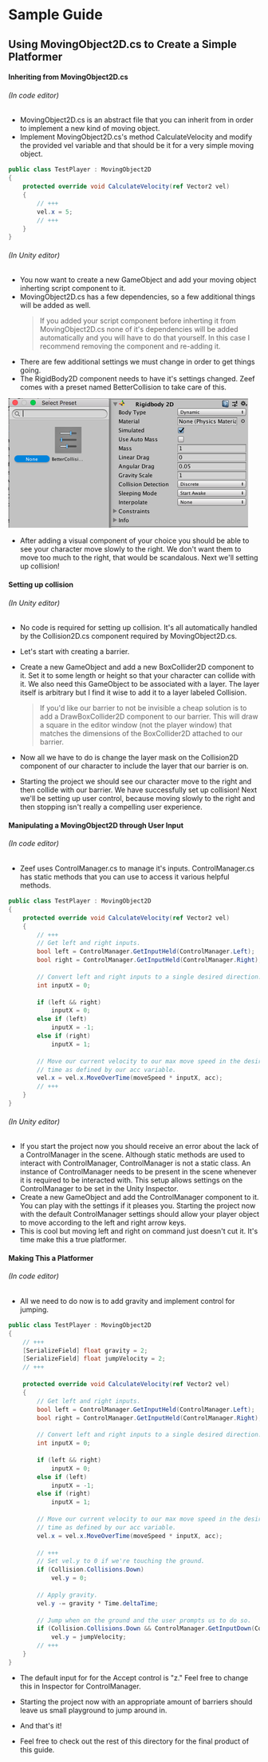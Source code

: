 # Sample Guide #

## Using MovingObject2D.cs to Create a Simple Platformer ##

#### Inheriting from MovingObject2D.cs ####
###### (In code editor) ######
* MovingObject2D.cs is an abstract file that you can inherit from in order to implement a new kind of moving object.
* Implement MovingObject2D.cs's method CalculateVelocity and modify the provided vel variable and that should be it for a very simple moving object.

```csharp
public class TestPlayer : MovingObject2D
{
    protected override void CalculateVelocity(ref Vector2 vel)
    {
        // +++
        vel.x = 5;
        // +++
    }
}
```

###### (In Unity editor) ######
* You now want to create a new GameObject and add your moving object inherting script component to it.
* MovingObject2D.cs has a few dependencies, so a few additional things will be added as well.
    > If you added your script component before inherting it from MovingObject2D.cs none of it's dependencies will be added automatically and you will have to do that yourself. In this case I recommend removing the component and re-adding it.
* There are few additional settings we must change in order to get things going.
* The RigidBody2D component needs to have it's settings changed. Zeef comes with a preset named BetterCollision to take care of this.

![BetterCollision](https://github.com/ZachIsAGardner/Zeef/blob/master/_Documents/TwoDimensional/BetterCollision.png)

* After adding a visual component of your choice you should be able to see your character move slowly to the right. We don't want them to move too much to the right, that would be scandalous. Next we'll setting up collision!

#### Setting up collision ####
###### (In Unity editor) ######
* No code is required for setting up collision. It's all automatically handled by the Collision2D.cs component required by MovingObject2D.cs.

* Let's start with creating a barrier.
* Create a new GameObject and add a new BoxCollider2D component to it. Set it to some length or height so that your character can collide with it. We also need this GameObject to be associated with a layer. The layer itself is arbitrary but I find it wise to add it to a layer labeled Collision.
    > If you'd like our barrier to not be invisible a cheap solution is to add a DrawBoxCollider2D component to our barrier. This will draw a square in the editor window (not the player window) that matches the dimensions of the BoxCollider2D attached to our barrier.
* Now all we have to do is change the layer mask on the Collision2D component of our character to include the layer that our barrier is on.
* Starting the project we should see our character move to the right and then collide with our barrier. We have successfully set up collision! Next we'll be setting up user control, because moving slowly to the right and then stopping isn't really a compelling user experience.

#### Manipulating a MovingObject2D through User Input ####
###### (In code editor) ######
* Zeef uses ControlManager.cs to manage it's inputs. ControlManager.cs has static methods that you can use to access it various helpful methods.
```csharp
public class TestPlayer : MovingObject2D
{
    protected override void CalculateVelocity(ref Vector2 vel)
    {
        // +++
        // Get left and right inputs.
        bool left = ControlManager.GetInputHeld(ControlManager.Left);
        bool right = ControlManager.GetInputHeld(ControlManager.Right);

        // Convert left and right inputs to a single desired direction.
        int inputX = 0;

        if (left && right) 
            inputX = 0;
        else if (left)
            inputX = -1;
        else if (right)
            inputX = 1;
        
        // Move our current velocity to our max move speed in the desired direction over an arbitrary amount of 
        // time as defined by our acc variable.
        vel.x = vel.x.MoveOverTime(moveSpeed * inputX, acc);
        // +++
    }
}
```

###### (In Unity editor) ######
* If you start the project now you should receive an error about the lack of a ControlManager in the scene. Although static methods are used to interact with ControlManager, ControlManager is not a static class. An instance of ControlManager needs to be present in the scene whenever it is required to be interacted with. This setup allows settings on the ControlManager to be set in the Unity Inspector.
* Create a new GameObject and add the ControlManager component to it. You can play with the settings if it pleases you. Starting the project now with the default ControlManager settings should allow your player object to move according to the left and right arrow keys.
* This is cool but moving left and right on command just doesn't cut it. It's time make this a true platformer.

#### Making This a Platformer ####

###### (In code editor) ######
* All we need to do now is to add gravity and implement control for jumping.

```csharp
public class TestPlayer : MovingObject2D
{
    // +++
    [SerializeField] float gravity = 2;
    [SerializeField] float jumpVelocity = 2;
    // +++

    protected override void CalculateVelocity(ref Vector2 vel)
    {
        // Get left and right inputs.
        bool left = ControlManager.GetInputHeld(ControlManager.Left);
        bool right = ControlManager.GetInputHeld(ControlManager.Right);

        // Convert left and right inputs to a single desired direction.
        int inputX = 0;

        if (left && right) 
            inputX = 0;
        else if (left)
            inputX = -1;
        else if (right)
            inputX = 1;
        
        // Move our current velocity to our max move speed in the desired direction over an arbitrary amount of 
        // time as defined by our acc variable.
        vel.x = vel.x.MoveOverTime(moveSpeed * inputX, acc);

        // +++
        // Set vel.y to 0 if we're touching the ground.
        if (Collision.Collisions.Down) 
            vel.y = 0;

        // Apply gravity.
        vel.y -= gravity * Time.deltaTime;

        // Jump when on the ground and the user prompts us to do so.
        if (Collision.Collisions.Down && ControlManager.GetInputDown(ControlManager.Accept))
            vel.y = jumpVelocity;
        // +++
    }
}
```

* The default input for for the Accept control is "z." Feel free to change this in Inspector for ControlManager.
* Starting the project now with an appropriate amount of barriers should leave us small playground to jump around in.

* And that's it!
* Feel free to check out the rest of this directory for the final product of this guide.